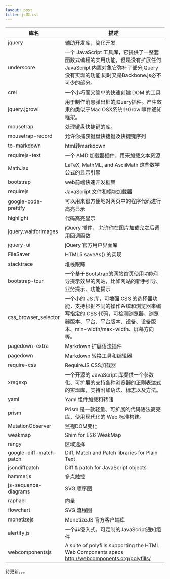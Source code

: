 ```yaml
---
layout: post
title: js库List
---
```


| 库名  | 描述 |
| ------------- | ------------- |
| jquery  | 辅助开发库，简化开发  |
| underscore  | 一个 JavaScript 工具库，它提供了一整套函数式编程的实用功能，但是没有扩展任何 JavaScript 内置对象它弥补了部分jQuery没有实现的功能,同时又是Backbone.js必不可少的部分。  |
| crel  | 一个小巧而又简单的快速创建 DOM 的工具  |
| jquery.jgrowl  | 用于制作消息弹出框的jQuery插件。产生效果的类似于Mac OSX系统中Growl事件通知框架。  |https://github.com/stanlemon/jGrowl|
| mousetrap  | 处理键盘快捷键的库。  | 
| mousetrap-record  | 允许你捕获键盘快捷键及快捷键序列 |
| to-markdown  | html转markdown  |
| requirejs-text  | 一个 AMD 加载器插件，用来加载文本资源  |
| MathJax  | LaTeX, MathML, and AsciiMath 这些数学公式的显示引擎|
| bootstrap  | web前端快速开发框架  |
| requirejs  | JavaScript 文件和模块加载器|
| google-code-prettify  | 可以用来很方便地对网页中的程序代码进行高亮显示  |
| highlight  | 代码高亮显示  |
| jquery.waitforimages  | jQuery 插件， 允许你在图片加载完之后调用回调函数 |
| jquery-ui  | jQuery 官方用户界面库  |
| FileSaver  | HTML5 saveAs() 的实现  |
| stacktrace  | 堆栈跟踪 |
| bootstrap-tour  | 一个基于Bootstrap的网站首页使用功能引导提示效果的网站，比如网站的新手引导、业务提示、功能提示  |
| css_browser_selector  | 一个小的 JS 库，可增强 CSS 的选择器功能，支持根据不同的操作系统和浏览器来编写指定的 CSS 代码，可检测浏览器、浏览器版本、平台、平台版本、设备、设备版本、min-width/max-width、屏幕方向等。  |
| pagedown-extra  | Markdown 扩展语法插件 |
| pagedown  | Markdown 转换工具和编辑器  |
| require-css  | RequireJS CSS加载器 |
| xregexp  | 一个开源的 JavaScript 库提供一个参数化、可扩展的支持各种浏览器的正则表达式的实现库，支持附加语法、标志以及方法。|
| yaml  | Yaml 组件加载和转储 |
| prism  | Prism 是一款轻量、可扩展的代码语法高亮库，使用现代化的 Web 标准构建。|
| MutationObserver  | 监视DOM变化 |
| weakmap  | Shim for ES6 WeakMap  |
| rangy  | 区域选择 |
| google-diff-match-patch  | Diff, Match and Patch libraries for Plain Text  |
| jsondiffpatch  | Diff & patch for JavaScript objects  |
| hammerjs  | 多点触控  |
| js-sequence-diagrams  |  SVG 顺序图|
| raphael  | 向量  |
| flowchart  | SVG 流程图 |
| monetizejs  | MonetizeJS 官方客户端库  |
| alertify.js  | 一个非侵入式，可定制的JavaScript通知组件 |
|webcomponentsjs|A suite of polyfills supporting the HTML Web Components specs  http://webcomponents.org/polyfills/|

待更新。。。




